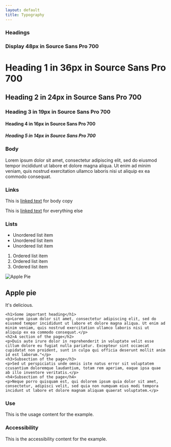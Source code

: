 ```yaml
---
layout: default
title: Typography
---
```


<div class="preview">
  <!-- Add HTML markup for example here -->

  <!-- Heading title -->
  <h3>Headings</h3>

  <h3 class="usa-display">Display 48px in Source Sans Pro 700</h3>
  <h1>Heading 1 in 36px in Source Sans Pro 700</h1>
  <h2>Heading 2 in 24px in Source Sans Pro 700</h2>
  <h3>Heading 3 in 19px in Source Sans Pro 700</h3>
  <h4>Heading 4 in 16px in Source Sans Pro 700</h4>
  <h5>Heading 5 in 14px in Source Sans Pro 700</h5>

  <!-- Body title -->
  <h3>Body</h3>

  <div class="usa-content">
    <p>Lorem ipsum dolor sit amet, consectetur adipiscing elit, sed do eiusmod tempor incididunt ut labore et dolore magna aliqua. Ut enim ad minim veniam, quis nostrud exercitation ullamco laboris nisi ut aliquip ex ea commodo consequat.</p>
  </div>

  <!-- Links title -->
  <h3>Links</h3>

  <p>This is <a href="#">linked text</a> for body copy</p>
  <p class="usa-sans">This is <a href="#">linked text</a> for everything else</p>

  <!-- Lists title -->
  <h3>Lists</h3>

  <ul>
    <li>Unordered list item</li>
    <li>Unordered list item</li>
    <li>Unordered list item</li>
  </ul>

  <ol>
    <li>Ordered list item</li>
    <li>Ordered list item</li>
    <li>Ordered list item</li>
  </ol>

  <div class="usa-content">
    <div class="usa-image-block">
      <img src="{{ site.baseurl }}/assets/img/typography_example_apple_pie.png"  alt="Apple Pie">
      <div class="usa-image-text-block">
        <h2 class="usa-display">Apple pie</h2>
        <p class="usa-sans usa-image-text">It's delicious.</p>
      </div>    
    </div>

    <h1>Some important heading</h1>
    <p>Lorem ipsum dolor sit amet, consectetur adipiscing elit, sed do eiusmod tempor incididunt ut labore et dolore magna aliqua. Ut enim ad minim veniam, quis nostrud exercitation ullamco laboris nisi ut aliquip ex ea commodo consequat.</p>
    <h2>A section of the page</h2>
    <p>Duis aute irure dolor in reprehenderit in voluptate velit esse cillum dolore eu fugiat nulla pariatur. Excepteur sint occaecat cupidatat non proident, sunt in culpa qui officia deserunt mollit anim id est laborum."</p>
    <h3>Subsection of the page</h3>
    <p>Sed ut perspiciatis unde omnis iste natus error sit voluptatem ccusantium doloremque laudantium, totam rem aperiam, eaque ipsa quae ab illo inventore veritatis.</p>
    <h4>Subsection of the page</h4>
    <p>Neque porro quisquam est, qui dolorem ipsum quia dolor sit amet, consectetur, adipisci velit, sed quia non numquam eius modi tempora incidunt ut labore et dolore magnam aliquam quaerat voluptatem.</p>
  </div>
</div>

<div class="usa-grid-box">
  <div class="grid-item width-one-half annotation">
    <h3>Use</h3>
    <p>This is the usage content for the example.</p>
  </div>
  <div class="grid-item width-one-half annotation">
    <h3>Accessibility</h3>
    <p>This is the accessibility content for the example.</p>
  </div>  
</div> 